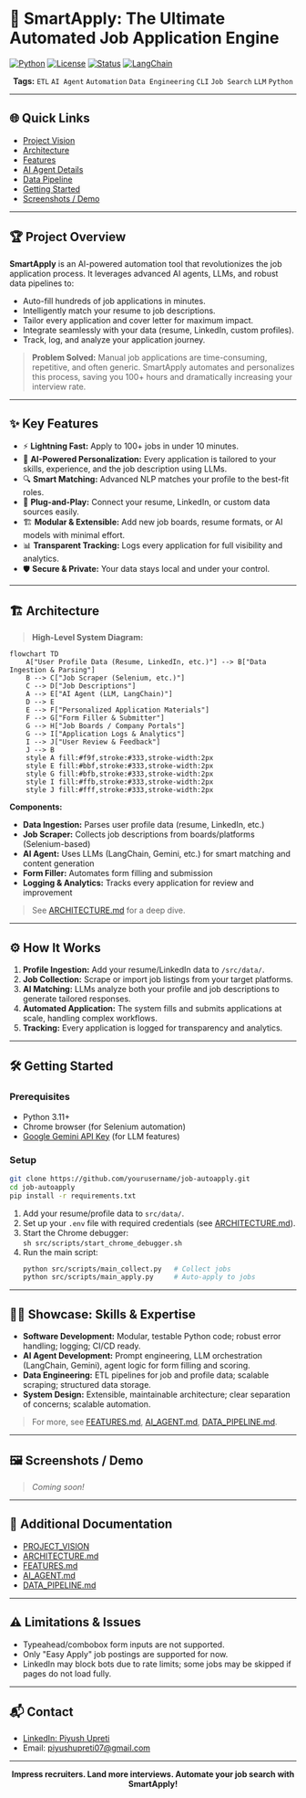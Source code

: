 # 🚀 SmartApply: The Ultimate Automated Job Application Engine

[![Python](https://img.shields.io/badge/python-3.11%2B-blue.svg)](https://www.python.org/downloads/)
[![License](https://img.shields.io/badge/license-MIT-green.svg)](LICENSE)
[![Status](https://img.shields.io/badge/status-active-brightgreen.svg)]()
[![LangChain](https://img.shields.io/badge/LangChain-AI-yellow.svg)](https://www.langchain.com/)

<p align="center">
  <b>Tags:</b> <code>ETL</code> <code>AI Agent</code> <code>Automation</code> <code>Data Engineering</code> <code>CLI</code> <code>Job Search</code> <code>LLM</code> <code>Python</code>
</p>

---

## 🌐 Quick Links
- [Project Vision](PROJECT_VISION.md)
- [Architecture](ARCHITECTURE.md)
- [Features](FEATURES.md)
- [AI Agent Details](AI_AGENT.md)
- [Data Pipeline](DATA_PIPELINE.md)
- [Getting Started](#-getting-started)
- [Screenshots / Demo](#-screenshots--demo)

---

## 🏆 Project Overview

**SmartApply** is an AI-powered automation tool that revolutionizes the job application process. It leverages advanced AI agents, LLMs, and robust data pipelines to:
- Auto-fill hundreds of job applications in minutes.
- Intelligently match your resume to job descriptions.
- Tailor every application and cover letter for maximum impact.
- Integrate seamlessly with your data (resume, LinkedIn, custom profiles).
- Track, log, and analyze your application journey.

> **Problem Solved:** Manual job applications are time-consuming, repetitive, and often generic. SmartApply automates and personalizes this process, saving you 100+ hours and dramatically increasing your interview rate.

---

## ✨ Key Features
- ⚡ **Lightning Fast:** Apply to 100+ jobs in under 10 minutes.
- 🧠 **AI-Powered Personalization:** Every application is tailored to your skills, experience, and the job description using LLMs.
- 🔍 **Smart Matching:** Advanced NLP matches your profile to the best-fit roles.
- 🔌 **Plug-and-Play:** Connect your resume, LinkedIn, or custom data sources easily.
- 🏗️ **Modular & Extensible:** Add new job boards, resume formats, or AI models with minimal effort.
- 📊 **Transparent Tracking:** Logs every application for full visibility and analytics.
- 🛡️ **Secure & Private:** Your data stays local and under your control.

---

## 🏗️ Architecture

> **High-Level System Diagram:**

```mermaid
flowchart TD
    A["User Profile Data (Resume, LinkedIn, etc.)"] --> B["Data Ingestion & Parsing"]
    B --> C["Job Scraper (Selenium, etc.)"]
    C --> D["Job Descriptions"]
    A --> E["AI Agent (LLM, LangChain)"]
    D --> E
    E --> F["Personalized Application Materials"]
    F --> G["Form Filler & Submitter"]
    G --> H["Job Boards / Company Portals"]
    G --> I["Application Logs & Analytics"]
    I --> J["User Review & Feedback"]
    J --> B
    style A fill:#f9f,stroke:#333,stroke-width:2px
    style E fill:#bbf,stroke:#333,stroke-width:2px
    style G fill:#bfb,stroke:#333,stroke-width:2px
    style I fill:#ffb,stroke:#333,stroke-width:2px
    style J fill:#fff,stroke:#333,stroke-width:2px
```

**Components:**
- **Data Ingestion:** Parses user profile data (resume, LinkedIn, etc.)
- **Job Scraper:** Collects job descriptions from boards/platforms (Selenium-based)
- **AI Agent:** Uses LLMs (LangChain, Gemini, etc.) for smart matching and content generation
- **Form Filler:** Automates form filling and submission
- **Logging & Analytics:** Tracks every application for review and improvement

> See [ARCHITECTURE.md](ARCHITECTURE.md) for a deep dive.

---

## ⚙️ How It Works
1. **Profile Ingestion:** Add your resume/LinkedIn data to `/src/data/`.
2. **Job Collection:** Scrape or import job listings from your target platforms.
3. **AI Matching:** LLMs analyze both your profile and job descriptions to generate tailored responses.
4. **Automated Application:** The system fills and submits applications at scale, handling complex workflows.
5. **Tracking:** Every application is logged for transparency and analytics.

---

## 🛠️ Getting Started

### Prerequisites
- Python 3.11+
- Chrome browser (for Selenium automation)
- [Google Gemini API Key](https://ai.google.dev/) (for LLM features)

### Setup
```bash
git clone https://github.com/yourusername/job-autoapply.git
cd job-autoapply
pip install -r requirements.txt
```

1. Add your resume/profile data to `src/data/`.
2. Set up your `.env` file with required credentials (see [ARCHITECTURE.md](ARCHITECTURE.md)).
3. Start the Chrome debugger:  
   `sh src/scripts/start_chrome_debugger.sh`
4. Run the main script:
   ```bash
   python src/scripts/main_collect.py   # Collect jobs
   python src/scripts/main_apply.py     # Auto-apply to jobs
   ```

---

## 🧑‍💻 Showcase: Skills & Expertise
- **Software Development:** Modular, testable Python code; robust error handling; logging; CI/CD ready.
- **AI Agent Development:** Prompt engineering, LLM orchestration (LangChain, Gemini), agent logic for form filling and scoring.
- **Data Engineering:** ETL pipelines for job and profile data; scalable scraping; structured data storage.
- **System Design:** Extensible, maintainable architecture; clear separation of concerns; scalable automation.

> For more, see [FEATURES.md](FEATURES.md), [AI_AGENT.md](AI_AGENT.md), [DATA_PIPELINE.md](DATA_PIPELINE.md).

---

## 🖼️ Screenshots / Demo

> _Coming soon!_

---

## 📄 Additional Documentation
- [PROJECT_VISION](PROJECT_VISION.md)
- [ARCHITECTURE.md](ARCHITECTURE.md)
- [FEATURES.md](FEATURES.md)
- [AI_AGENT.md](AI_AGENT.md)
- [DATA_PIPELINE.md](DATA_PIPELINE.md)

---

## ⚠️ Limitations & Issues
- Typeahead/combobox form inputs are not supported.
- Only "Easy Apply" job postings are supported for now.
- LinkedIn may block bots due to rate limits; some jobs may be skipped if pages do not load fully.

---

## 📬 Contact
- [LinkedIn: Piyush Upreti](https://www.linkedin.com/in/piyush-upreti/)
- Email: piyushupreti07@gmail.com

---

<p align="center"><b>Impress recruiters. Land more interviews. Automate your job search with SmartApply!</b></p>

